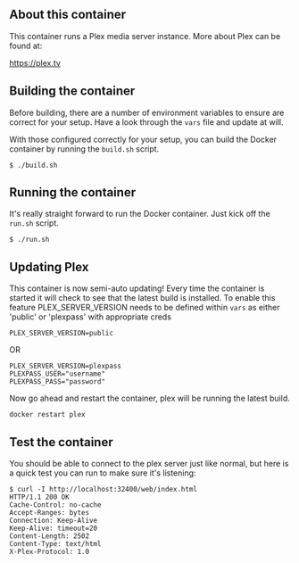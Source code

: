 About this container
---
This container runs a Plex media server instance. More about Plex can be found at:

  https://plex.tv


Building the container
---
Before building, there are a number of environment variables to ensure are correct
for your setup. Have a look through the `vars` file and update at will.

With those configured correctly for your setup, you can build the Docker container
by running the `build.sh` script.

```
$ ./build.sh
```


Running the container
---
It's really straight forward to run the Docker container. Just kick off the `run.sh`
script.

```
$ ./run.sh
```


Updating Plex
---
This container is now semi-auto updating!  Every time the container is started it will check to see that the latest build is installed.  To enable this feature PLEX_SERVER_VERSION needs to be defined within `vars` as either 'public' or 'plexpass' with appropriate creds

```
PLEX_SERVER_VERSION=public
```
OR
```
PLEX_SERVER_VERSION=plexpass
PLEXPASS_USER="username"
PLEXPASS_PASS="password"
```
Now go ahead and restart the container, plex will be running the latest build.
```
docker restart plex
```


Test the container
---
You should be able to connect to the plex server just like normal, but here is a
quick test you can run to make sure it's listening:

```
$ curl -I http://localhost:32400/web/index.html
HTTP/1.1 200 OK
Cache-Control: no-cache
Accept-Ranges: bytes
Connection: Keep-Alive
Keep-Alive: timeout=20
Content-Length: 2502
Content-Type: text/html
X-Plex-Protocol: 1.0
```
